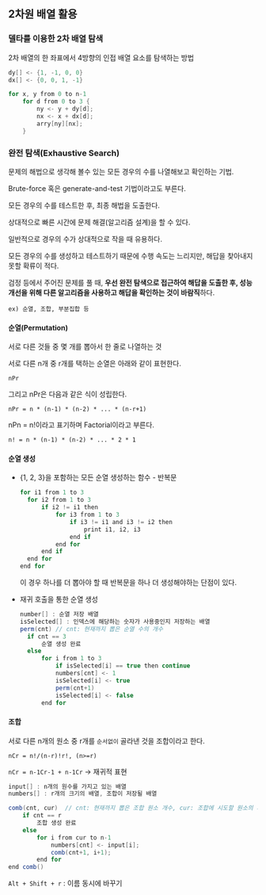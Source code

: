 ## 2차원 배열 활용

### 델타를 이용한 2차 배열 탐색

2차 배열의 한 좌표에서 4방향의 인접 배열 요소를 탐색하는 방법

```java
dy[] <- {1, -1, 0, 0}
dx[] <- {0, 0, 1, -1}

for x, y from 0 to n-1
	for d from 0 to 3 {
		ny <- y + dy[d];
		nx <- x + dx[d];
		arry[ny][nx];
	}
```



### 완전 탐색(Exhaustive Search)

문제의 해법으로 생각해 볼수 있는 모든 경우의 수를 나열해보고 확인하는 기법.

Brute-force 혹은 generate-and-test 기법이라고도 부른다.

모든 경우의 수를 테스트한 후, 최종 해법을 도출한다.

상대적으로 빠른 시간에 문제 해결(알고리즘 설계)을 할 수 있다.

일반적으로 경우의 수가 상대적으로 작을 때 유용하다.

모든 경우의 수를 생성하고 테스트하기 때문에 수행 속도는 느리지만, 해답을 찾아내지 못할 확류이 적다.

검정 등에서 주어진 문제를 풀 때, **우선 완전 탐색으로 접근하여 해답을 도출한 후, 성능 개선을 위해 다른 알고리즘을 사용하고 해답을 확인하는 것이 바람직**하다.

`ex) 순열, 조합, 부분집합 등`



#### 순열(Permutation)

서로 다른 것들 중 몇 개를 뽑아서 한 줄로 나열하는 것

서로 다른 n개 중 r개를 택하는 순열은 아래와 같이 표현한다.

`nPr`

그리고 nPr은 다음과 같은 식이 성립한다.

`nPr = n * (n-1) * (n-2) * ... * (n-r+1)`

nPn = n!이라고 표기하며 Factorial이라고 부른다.

`n! = n * (n-1) * (n-2) * ... * 2 * 1`




#### 순열 생성

- {1, 2, 3}을 포함하는 모든 순열 생성하는 함수 - 반복문

  ```java
  for i1 from 1 to 3
  	for i2 from 1 to 3
  		if i2 != i1 then
  			for i3 from 1 to 3
  				if i3 != i1 and i3 != i2 then
  					print i1, i2, i3
  				end if
  			end for
  		end if
  	end for
  end for
  ```

  이 경우 하나를 더 뽑아야 할 때 반복문을 하나 더 생성해야하는 단점이 있다.

- 재귀 호출을 통한 순열 생성

  ```java
  number[] : 순열 저장 배열
  isSelected[] : 인덱스에 해당하는 숫자가 사용중인지 저장하는 배열
  perm(cnt)	// cnt: 현재까지 뽑은 순열 수의 개수
  	if cnt == 3
  		순열 생성 완료
  	else
  		for i from 1 to 3
  			if isSelected[i] == true then continue
  			numbers[cnt] <- 1
  			isSelected[i] <- true
  			perm(cnt+1)
  			isSelected[i] <- false
  		end for
  ```



#### 조합

서로 다른 n개의 원소 중 r개를 `순서없이` 골라낸 것을 조합이라고 한다.

`nCr = n!/(n-r)!r!, (n>=r)`

`nCr = n-1Cr-1 + n-1Cr` -> 재귀적 표현



```java
input[] : n개의 원수를 가지고 있는 배열
numbers[] : r개의 크기의 배열, 조합이 저장될 배열

comb(cnt, cur)	// cnt: 현재까지 뽑은 조합 원소 개수, cur: 조합에 시도할 원소의 시작 인덱스
	if cnt == r
		조합 생성 완료
	else
		for i from cur to n-1
			numbers[cnt] <- input[i];
			comb(cnt+1, i+1);
		end for
end comb()
```





`Alt + Shift + r` : 이름 동시에 바꾸기

 
